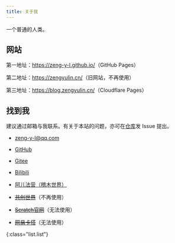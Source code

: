 ```yaml
---
title: 关于我
---
```


一个普通的人类。

## 网站

第一地址：<https://zeng-y-l.github.io/>（GitHub Pages）

第二地址：<https://zengyulin.cn/>（旧网站，不再使用）

第三地址：<https://blog.zengyulin.cn/>（Cloudflare Pages）

## 找到我

建议通过邮箱与我联系。有关于本站的问题，亦可在[仓库](https://github.com/zeng-y-l/zeng-y-l.github.io)发 Issue 提出。

- [zeng-y-l@qq.com](mailto:zeng-y-l@qq.com)

- [GitHub](https://github.com/zeng-y-l/)

- [Gitee](https://gitee.com/Zeng_YL)

- [Bilibili](https://space.bilibili.com/515184489)

- [阿儿法营（稽木世界）](https://gitblock.cn/Users/1192266)

- ~~[共创世界](https://www.ccw.site/student/60ba7f89fa5edd0db16995f6)~~<span :class="list.small">（不再使用）</span>

- ~~[Scratch官网](https://scratch.mit.edu/users/zengyl/)~~<span :class="list.small">（无法使用）</span>

- ~~[网易卡搭](https://kada.163.com/u/1546373.htm)~~<span :class="list.small">（无法使用）</span>

{:class="list.list"}

<script lang="ts" setup>
  import list from '../lib/list.module.styl'
</script>